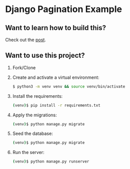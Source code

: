 # Django Pagination Example

## Want to learn how to build this?

Check out the [post]().

## Want to use this project?

1. Fork/Clone

1. Create and activate a virtual environment:

    ```sh
    $ python3 -m venv venv && source venv/bin/activate
    ```

1. Install the requirements:

    ```sh
    (venv)$ pip install -r requirements.txt
    ```

1. Apply the migrations:

    ```sh
    (venv)$ python manage.py migrate
    ```

1. Seed the database:

    ```sh
    (venv)$ python manage.py migrate
    ```

1. Run the server:

    ```sh
    (venv)$ python manage.py runserver
    ```

